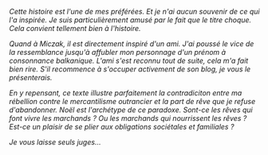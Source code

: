*Cette histoire est l'une de mes préférées. Et je n'ai aucun souvenir de ce qui l'a inspirée. Je suis particulièrement amusé par le fait que le titre choque. Cela convient tellement bien à l'histoire.*

*Quand à Miczak, il est directement inspiré d'un ami. J'ai poussé le vice de la ressemblance jusqu'à affubler mon personnage d'un prénom à consonnance balkanique. L'ami s'est reconnu tout de suite, cela m'a fait bien rire. S'il recommence à s'occuper activement de son blog, je vous le présenterais.*

*En y repensant, ce texte illustre parfaitement la contradiciton entre ma rébellion contre le mercantilisme outrancier et la part de rêve que je refuse d'abandonner. Noël est l'archétype de ce paradoxe. Sont-ce les rêves qui font vivre les marchands ? Ou les marchands qui nourrissent les rêves ? Est-ce un plaisir de se plier aux obligations sociétales et familiales ?*

*Je vous laisse seuls juges…*


